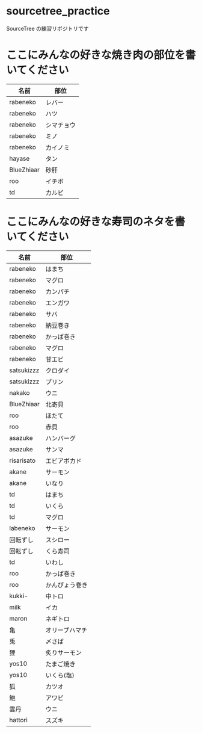 # sourcetree_practice

SourceTree の練習リポジトリです

# ここにみんなの好きな焼き肉の部位を書いてください

| 名前       | 部位       |
| ---------- | ---------- |
| rabeneko   | レバー     |
| rabeneko   | ハツ       |
| rabeneko   | シマチョウ |
| rabeneko   | ミノ       |
| rabeneko   | カイノミ   |
| hayase     | タン       |
| BlueZhiaar | 砂肝       |
| roo        | イチボ     |
| td         | カルビ     |

# ここにみんなの好きな寿司のネタを書いてください

| 名前       | 部位           |
| ---------- | -------------- |
| rabeneko   | はまち         |
| rabeneko   | マグロ         |
| rabeneko   | カンパチ       |
| rabeneko   | エンガワ       |
| rabeneko   | サバ           |
| rabeneko   | 納豆巻き       |
| rabeneko   | かっぱ巻き     |
| rabeneko   | マグロ         |
| rabeneko   | 甘エビ         |
| satsukizzz | クロダイ       |
| satsukizzz | プリン         |
| nakako     | ウニ           |
| BlueZhiaar | 北寄貝         |
| roo        | ほたて         |
| roo        | 赤貝           |
| asazuke    | ハンバーグ     |
| asazuke    | サンマ         |
| risarisato | エビアボカド   |
| akane      | サーモン       |
| akane      | いなり         |
| td         | はまち         |
| td         | いくら         |
| td         | マグロ         |
| labeneko   | サーモン       |
| 回転ずし   | スシロー       |
| 回転ずし   | くら寿司       |
| td         | いわし         |
| roo        | かっぱ巻き     |
| roo        | かんぴょう巻き |
| kukki-     | 中トロ         |
| milk       | イカ           |
| maron      | ネギトロ       |
| 亀         | オリーブハマチ |
| 兎         | 〆さば         |
| 狸         | 炙りサーモン   |
| yos10      | たまご焼き     |
| yos10      | いくら(塩)     |
| 狐         | カツオ         |
| 鮑         | アワビ         |
| 雲丹         | ウニ         |
| hattori    | スズキ         |